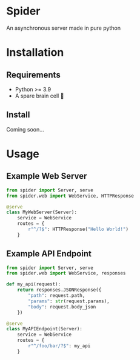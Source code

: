 # Spider
An asynchronous server made in pure python

# Installation

## Requirements
- Python >= 3.9
- A spare brain cell 🧠

## Install
Coming soon...

# Usage

## Example Web Server
```python
from spider import Server, serve
from spider.web import WebService, HTTPResponse

@serve
class MyWebServer(Server):
    service = WebService
    routes = {
        r"^/?$": HTTPResponse("Hello World!")
    }
```

## Example API Endpoint
```python
from spider import Server, serve
from spider.web import WebService, responses

def my_api(request):
    return responses.JSONResponse({
        "path": request.path,
        "params": str(request.params),
        "body": request.body_json
    })

@serve
class MyAPIEndpoint(Server):
    service = WebService
    routes = {
        r"^/foo/bar/?$": my_api
    }
```